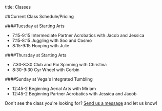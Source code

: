 title: Classes

##Current Class Schedule/Pricing

####Tuesday at Starting Arts

* 7:15-9:15 Intermediate Partner Acrobatics with Jacob and Jessica
* 7:15-8:15 Juggling with Soo and Cosmo
* 8:15-9:15 Hooping with Julie

####Thursday at Starting Arts
* 7:30-8:30 Club and Poi Spinning with Christina
* 8:30-9:30 Cyr Wheel with Corbin

####Sunday at Vega's Integrated Tumbling
* 12:45-2 Beginning Aerial Arts with Miriam
* 12:45-2 Beginning Partner Acrobatics with Jessica and Jacob

Don't see the class you're looking for? [Send us a message](/contact/) and let us know! 